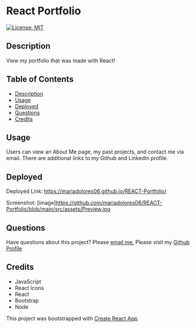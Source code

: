 # React Portfolio

[![License: MIT](https://img.shields.io/badge/License-MIT-purple.svg)](https://opensource.org/licenses/MIT)

## Description
 
 View my portfolio that was made with React! 
 
## Table of Contents

  * [Description](#description)
  * [Usage](#usage)
  * [Deployed](#deployed)
  * [Questions](#questions)
  * [Credits](#credits)


## Usage 

Users can view an About Me page, my past projects, and contact me via email. There are additional links to my Github and LinkedIn profile. 

## Deployed 

Deployed Link: https://mariadolores06.github.io/REACT-Portfolio/

Screenshot: [image]https://github.com/mariadolores06/REACT-Portfolio/blob/main/src/assets/Preview.jpg

## Questions 

Have questions about this project? Please [email me.](mailto:mrodriguez.psychology@gmail.com)
Please visit my [Github Profile](https://github.com/mariadolores06)

## Credits 

* JavaScript
* React Icons
* React
* Bootstrap
* Node

This project was bootstrapped with [Create React App](https://github.com/facebook/create-react-app).

